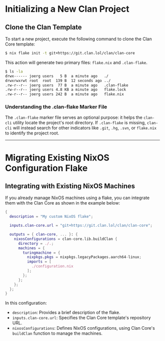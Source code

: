 # Initializing a New Clan Project

## Clone the Clan Template

To start a new project, execute the following command to clone the Clan Core template:

```bash
$ nix flake init -t git+https://git.clan.lol/clan/clan-core
```

This action will generate two primary files: `flake.nix` and `.clan-flake`.

```bash
$ ls -la
drwx------ joerg users   5 B  a minute ago   ./
drwxrwxrwt root  root  139 B  12 seconds ago ../
.rw-r--r-- joerg users  77 B  a minute ago   .clan-flake
.rw-r--r-- joerg users 4.8 KB a minute ago   flake.lock
.rw-r--r-- joerg users 242 B  a minute ago   flake.nix
```

### Understanding the .clan-flake Marker File

The `.clan-flake` marker file serves an optional purpose: it helps the `clan-cli` utility locate the project's root directory.
If `.clan-flake` is missing, `clan-cli` will instead search for other indicators like `.git`, `.hg`, `.svn`, or `flake.nix` to identify the project root.

---

# Migrating Existing NixOS Configuration Flake

## Integrating with Existing NixOS Machines

If you already manage NixOS machines using a flake, you can integrate them with the Clan Core as shown in the example below:

```nix
{
  description = "My custom NixOS flake";

  inputs.clan-core.url = "git+https://git.clan.lol/clan/clan-core";

  outputs = { clan-core, ... }: {
    nixosConfigurations = clan-core.lib.buildClan {
      directory = ./.;
      machines = {
        turingmachine = {
          nixpkgs.pkgs = nixpkgs.legacyPackages.aarch64-linux;
          imports = [
            ./configuration.nix
          ];
        };
      };
    };
  };
}
```

In this configuration:

- `description`: Provides a brief description of the flake.
- `inputs.clan-core.url`: Specifies the Clan Core template's repository URL.
- `nixosConfigurations`: Defines NixOS configurations, using Clan Core's `buildClan` function to manage the machines.
